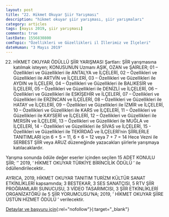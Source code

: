 ```yaml
---
layout: post
title: "22. Hikmet Okuyar Şiir Yarışması"
description: "hikmet okuyar şiir yarışması, şiir yarışmaları"
category: articles
tags: [mayıs 2019, şiir yarışması]
comments: true
lastDate: 1556830800
comTopic: "Özellikleri ve Güzellikleri il İllerimiz ve İlçeleri"
dateHuman: "3 Mayıs 2019"
---
```


22. HİKMET OKUYAR ÖDÜLLÜ ŞİİR YARIŞMASI Şartları:
ŞİİR yarışmasına katılmak isteyen; KONUSUNUN Uzmanı AŞIK, OZAN ve ŞAİRLER;
01 – Özellikleri ve Güzellikleri ile ANTALYA ve İLÇELERİ, 
02 – Özellikleri ve Güzellikleri ile ARTVİN ve İLÇELERİ, 
03 – Özellikleri ve Güzellikleri ile AYDIN ve İLÇELERİ,
04 – Özellikleri ve Güzellikleri ile BALIKESİR ve İLÇELERİ,
05 – Özellikleri ve Güzellikleri ile DENİZLİ ve İLÇELERİ, 
06 – Özellikleri ve Güzellikleri ile ESKİŞEHİR ve İLÇELERİ, 
07 – Özellikleri ve Güzellikleri ile ERZİNCAN ve İLÇELERİ, 
08 – Özellikleri ve Güzellikleri ile HATAY ve İLÇELERİ, 
09 – Özellikleri ve Güzellikleri ile İZMİR ve İLÇELERİ, 
10 – Özellikleri ve Güzellikleri ile KARS ve İLÇELERİ, 
11 – Özellikleri ve Güzellikleri ile KAYSERİ ve İLÇELERİ, 
12 – Özellikleri ve Güzellikleri ile MERSİN ve İLÇELERİ, 
13 – Özellikleri ve Güzellikleri ile MUĞLA ve İLÇELERİ, 
14 - Özellikleri ve Güzellikleri ile SİVAS ve İLÇELERİ, 
15 - Özellikleri ve Güzellikleri ile TEKİRDAĞ ve İLÇELERİ’nin
ŞİİRLERLE TANITIMLARI için 6 + 5 = 11, 6 + 6 = 12 veya 
7 + 7 = 14 Hece Vezni ile SERBEST ŞİİR veya ARUZ 
düzeneğinde yazacakları şiirlerle yarışmaya katılacaklardır.

Yarışma sonunda ödüle değer eserler içinden seçilen 
15 ADET KONULU ŞİİR;
’’ 2019, ’ HİKMET OKUYAR TÜRKİYE BİRİNCİLİK ÖDÜLÜ ’
ile ödüllendirilecektir..

AYRICA, 2019, HİKMET OKUYAR TANITIM TURİZM KÜLTÜR SANAT ETKİNLİKLERİ kapsamında;
3 BESTEKAR, 3 SES SANATÇISI, 5 RTV ŞİİR PROĞRAMLARI SUNUCUSU, 3 VİDEO TASARIMCISI, 3 ŞİİR ETKİNLİKLERİ ORGANİZATÖRÜ ile 5 ŞİİR YORUMCUSU’NA; 
2019, ’ HİKMET OKUYAR ŞİİRE ÜSTÜN HİZMET ÖDÜLÜ ’ 
verilecektir.

[Detaylar ve başvuru için](https://www.edebiyatdefteri.com/181547-22-hikmet-okuyar-odullu-siir-yarismasi-2019-sartnamesi-yayinlandi-hikm/?utm_source=edebiyatyarismalari.com&utm_medium=affiliate&utm_campaign=cpc){:rel="nofollow"}{:target="_blank"}
